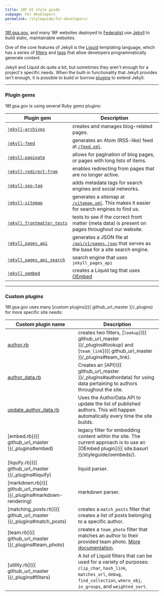 ```yaml
---
title: 18F UI style guide
subpage: For developers
permalink: /styleguide/for-developers/
---
```


[18f.gsa.gov](https://18f.gsa.gov), and many 18F websites deployed to [Federalist](federalist.fr.cloud.gov) use [Jekyll](https://jekyllrb.com/) to build static, maintainable websites.

One of the core features of Jekyll is the [Liquid](https://shopify.github.io/liquid/) templating language, which has a series of [filters](https://shopify.github.io/liquid/filters/round/) and [tags](https://shopify.github.io/liquid/tags/iteration/) that allow developers programmatically generate content.

Jekyll and Liquid do quite a bit, but sometimes they aren't enough for a project's specific needs. When the built-in functionality that Jekyll provides isn't enough, it is possible to build or borrow [plugins](https://jekyllrb.com/docs/plugins) to extend Jekyll.

---
### Plugin gems

18f.gsa.gov is using several Ruby gems plugins:

Plugin gem | Description
--- | ---
[`jekyll-archives`](https://github.com/jekyll/jekyll-archives) | creates and manages blog-related pages.
[`jekyll-feed`](https://github.com/jekyll/jekyll-feed) | generates an Atom (RSS-like) feed at [`/feed.xml`](https://18f.gsa.gov/feed.xml).
[`jekyll-paginate`](https://jekyllrb.com/docs/pagination/) | allows for pagination of blog pages, or pages with long lists of items.
[`jekyll-redirect-from`](https://github.com/jekyll/jekyll-redirect-from) | enables redirecting from pages that are no longer active.
[`jekyll-seo-tag`](https://github.com/jekyll/jekyll-seo-tag) | adds metadata tags for search engines and social networks.
[`jekyll-sitemap`](https://github.com/jekyll/jekyll-sitemap) | generates a sitemap at [`/sitemap.xml`](https://18f.gsa.gov/sitemap.xml). This makes it easier for search engines to find us.
[`jekyll_frontmatter_tests`](https://github.com/18F/jekyll_frontmatter_tests) | tests to see if the correct front matter (meta data) is present on pages throughout our website.
[`jekyll_pages_api`](https://github.com/18F/jekyll_pages_api) | generates a JSON file at [`/api/v1/pages.json`](https://18f.gsa.gov/api/v1/pages.json) that serves as the base for a site search engine.
[`jekyll_pages_api_search`](https://github.com/18F/jekyll_pages_api_search) | search engine that uses `jekyll_pages_api`
[`jekyll_oembed`](https://github.com/18F/jekyll-oembed) | creates a Liquid tag that uses [OEmbed](https://github.com/ruby-oembed/ruby-oembed)

---

### Custom plugins
18f.gsa.gov uses many [custom plugins]({{ github_url_master }}/_plugins) for more specific site needs:

Custom plugin name | Description
--- | ---
[author.rb](https://github.com/18F/18f.gsa.gov/blob/master/_plugins/author.rb) | creates two filters, [`lookup`]({{ github_url_master }}/_plugins#lookup) and [`team_link`]({{ github_url_master }}/_plugins#team_link).
[author_data.rb](https://github.com/18F/18f.gsa.gov/blob/master/_plugins/author_data.rb) | Creates an [API]({{ github_url_master }}/_plugins#authordata) for using data pertaining to authors throughout the site.
[update_author_data.rb](https://github.com/18F/18f.gsa.gov/blob/master/_plugins/update_author_data.rb) | Uses the AuthorData API to update the list of published authors. This will happen automatically every time the site builds.
[embed.rb]({{ github_url_master }}/_plugins#embed) | legacy filter for embedding content within the site. The current approach is to use an [OEmbed plugin]({{ site.basurl }}/styleguide/oembeds/).
[liquify.rb]({{ github_url_master }}/_plugins#liquify) | liquid parser.
[markdown.rb]({{ github_url_master }}/_plugins#markdown-rendering) | markdown parser.
[matching_posts.rb]({{ github_url_master }}/_plugins#match_posts) | creates a `match_posts` filter that creates a list of posts belonging to a specific author.
[team.rb]({{ github_url_master }}/_plugins#team_photo) | creates a `team_photo` filter that matches an author to their provided team photo. [More documentation](http://localhost:4000/site/styleguide/images/#adding-a-photo-of-an-18f-team-member).
[utility.rb]({{ github_url_master }}/_plugins#filters) | A list of Liquid filters that can be used for a variety of purposes: `clip_char`, `hash_link`, `matches_url`, `debug`, `find_collection`, `where_obj`, `in_groups`, and `weighted_sort`.
